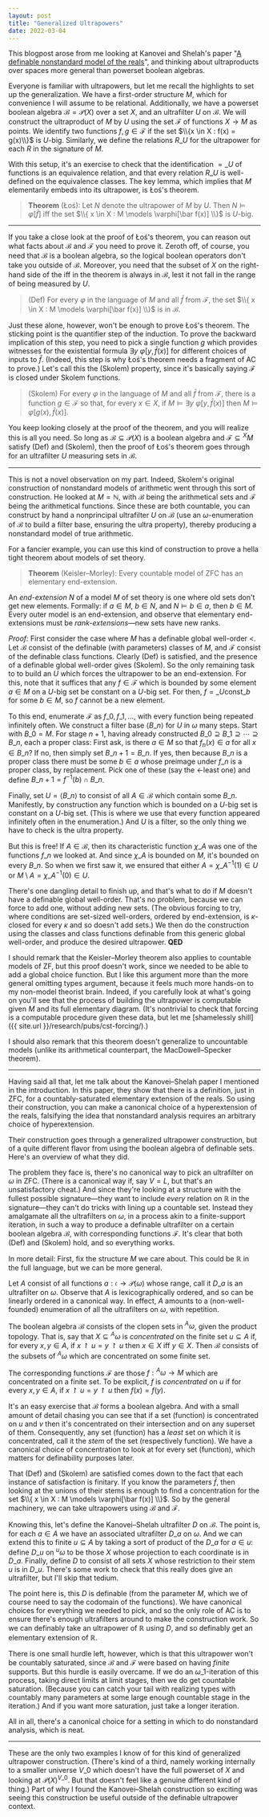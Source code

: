 ```yaml
---
layout: post
title: "Generalized Ultrapowers"
date: 2022-03-04	
---
```


This blogpost arose from me looking at Kanovei and Shelah's paper "[A definable nonstandard model of the reals](https://arxiv.org/abs/math/0311165)", and thinking about ultraproducts over spaces more general than powerset boolean algebras.

Everyone is familiar with ultrapowers, but<!--more--> let me recall the highlights to set up the generalization. We have a first-order structure $M$, which for convenience I will assume to be relational. Additionally, we have a powerset boolean algebra $\mathcal B = \mathcal P(X)$ over a set $X$, and an ultrafilter $U$ on $\mathcal B$. We will construct the ultraproduct of $M$ by $U$ using the set $\mathcal F$ of functions $X \to M$ as points. We identify two functions $f,g \in \mathcal F$ if the set $\\{x \in X : f(x) = g(x)\\}$ is $U$-big. Similarly, we define the relations $R\_U$ for the ultrapower for each $R$ in the signature of $M$.

With this setup, it's an exercise to check that the identification $=\_U$ of functions is an equivalence relation, and that every relation $R\_U$ is well-defined on the equivalence classes. The key lemma, which implies that $M$ elementarily embeds into its ultrapower, is Łoś's theorem.

> **Theorem** (Łoś): Let $N$ denote the ultrapower of $M$ by $U$. Then $N \models \varphi[\bar f]$ iff the set $\\{ x \in X : M \models \varphi[\bar f(x)] \\}$ is $U$-big.

----

If you take a close look at the proof of Łoś's theorem, you can reason out what facts about $\mathcal B$ and $\mathcal F$ you need to prove it. Zeroth off, of course, you need that $\mathcal B$ is a boolean algebra, so the logical boolean operators don't take you outside of $\mathcal B$. Moreover, you need that the subset of $X$ on the right-hand side of the iff in the theorem is always in $\mathcal B$, lest it not fall in the range of being measured by $U$. 

> (Def) For every $\varphi$ in the language of $M$ and all $\bar f$ from $\mathcal F$, the set $\\{ x \in X : M \models \varphi[\bar f(x)] \\}$ is in $\mathcal B$.

Just these alone, however, won't be enough to prove Łoś's theorem. The sticking point is the quantifier step of the induction. To prove the backward implication of this step, you need to pick a single function $g$ which provides witnesses for the existential formula $\exists y\ \varphi[y,\bar f(x)]$ for different choices of inputs to $\bar f$. (Indeed, this step is why Łoś's theorem needs a fragment of AC to prove.) Let's call this the (Skolem) property, since it's basically saying $\mathcal F$ is closed under Skolem functions.

> (Skolem) For every $\varphi$ in the language of $M$ and all $\bar f$ from $\mathcal F$, there is a function $g \in \mathcal F$ so that, for every $x \in X$, if $M \models \exists y\ \varphi[y,\bar f(x)]$ then $M \models \varphi[g(x), \bar f(x)]$.

You keep looking closely at the proof of the theorem, and you will realize this is all you need. So long as $\mathcal B \subseteq \mathcal P(X)$ is a boolean algebra and $\mathcal F \subseteq {}^X M$ satisfy (Def) and (Skolem), then the proof of Łoś's theorem goes through for an ultrafilter $U$ measuring sets in $\mathcal B$.

----

This is not a novel observation on my part. Indeed, Skolem's original construction of nonstandard models of arithmetic went through this sort of construction. He looked at $M = \mathbb N$, with $\mathcal B$ being the arithmetical sets and $\mathcal F$ being the arithmetical functions. Since these are both countable, you can construct by hand a nonprincipal ultrafilter $U$ on $\mathcal B$ (use an $\omega$-enumeration of $\mathcal B$ to build a filter base, ensuring the ultra property), thereby producing a nonstandard model of true arithmetic.

For a fancier example, you can use this kind of construction to prove a hella tight theorem about models of set theory.

> **Theorem** (Keisler–Morley): Every countable model of ZFC has an elementary end-extension.

An *end-extension* $N$ of a model $M$ of set theory is one where old sets don't get new elements. Formally: if $a \in M$, $b \in N$, and $N \models b \in a$, then $b \in M$. Every outer model is an end-extension, and observe that elementary end-extensions must be *rank-extensions*—new sets have new ranks.

*Proof:* First consider the case where $M$ has a definable global well-order $<$. Let $\mathcal B$ consist of the definable (with parameters) classes of $M$, and $\mathcal F$ consist of the definable class functions. Clearly (Def) is satisfied, and the presence of a definable global well-order gives (Skolem). So the only remaining task to to build an $U$ which forces the ultrapower to be an end-extension. For this, note that it suffices that any $f \in \mathcal F$ which is bounded by some element $a \in M$ on a $U$-big set be constant on a $U$-big set. For then, $f =\_U \mathrm{const}\_b$ for some $b \in M$, so $f$ cannot be a new element.

To this end, enumerate $\mathcal F$ as $f\_0, f\_1, \ldots$, with every function being repeated infinitely often. We construct a filter base $\langle B\_n \rangle$ for $U$ in $\omega$ many steps. Start with $B\_0 = M$. For stage $n+1$, having already constructed $B\_0 \supseteq B\_1 \supseteq \cdots \supseteq B\_n$, each a proper class: First ask, is there $a \in M$ so that $f_n(x) \in a$ for all $x \in B\_n$? If no, then simply set $B\_{n+1} = B\_n$. If yes, then because $B\_n$ is a proper class there must be some $b \in a$ whose preimage under $f\_n$ is a proper class, by replacement. Pick one of these (say the $<$-least one) and define $B\_{n+1} = f^{-1}(b) \cap B\_n$.

Finally, set $U = \langle B\_n \rangle$ to consist of all $A \in \mathcal B$ which contain some $B\_n$. Manifestly, by construction any function which is bounded on a $U$-big set is constant on a $U$-big set. (This is where we use that every function appeared infinitely often in the enumeration.) And $U$ is a filter, so the only thing we have to check is the ultra property.

But this is free! If $A \in \mathcal B$, then its characteristic function $\chi\_A$ was one of the functions $f\_n$ we looked at. And since $\chi\_A$ is bounded on $M$, it's bounded on every $B\_n$. So when we first saw it, we ensured that either $A = \chi\_A^{-1}(1) \in U$ or $M \setminus A = \chi\_A^{-1}(0) \in U$. 

There's one dangling detail to finish up, and that's what to do if $M$ doesn't have a definable global well-order. That's no problem, because we can force to add one, without adding new sets. (The obvious forcing to try, where conditions are set-sized well-orders, ordered by end-extension, is $\kappa$-closed for every $\kappa$ and so doesn't add sets.) We then do the construction using the classes and class functions definable from this generic global well-order, and produce the desired ultrapower.
**QED**

I should remark that the Keisler–Morley theorem also applies to countable models of ZF, but this proof doesn't work, since we needed to be able to add a global choice function. But I like this argument more than the more general omitting types argument, because it feels much more hands-on to my non-model theorist brain. Indeed, if you carefully look at what's going on you'll see that the process of building the ultrapower is computable given $M$ and its full elementary diagram. (It's nontrivial to check that forcing is a computable procedure given these data, but let me [shamelessly shill]({{ site.url }}/research/pubs/cst-forcing/).)

I should also remark that this theorem doesn't generalize to uncountable models (unlike its arithmetical counterpart, the MacDowell–Specker theorem). 

----

Having said all that, let me talk about the Kanovei–Shelah paper I mentioned in the introduction. In this paper, they show that there is a definition, just in ZFC, for a countably-saturated elementary extension of the reals. So using their construction, you can make a canonical choice of a hyperextension of the reals, falsifying the idea that nonstandard analysis requires an arbitrary choice of hyperextension.

Their construction goes through a generalized ultrapower construction, but of a quite different flavor from using the boolean algebra of definable sets. Here's an overview of what they did. 

The problem they face is, there's no canonical way to pick an ultrafilter on $\omega$ in ZFC. (There is a canonical way if, say $V = L$, but that's an unsatisfactory cheat.) And since they're looking at a structure with the fullest possible signature—they want to include *every* relation on $\mathbb R$ in the signature—they can't do tricks with lining up a countable set. Instead they amalgamate all the ultrafilters on $\omega$, in a process akin to a finite-support iteration, in such a way to produce a definable ultrafilter on a certain boolean algebra $\mathcal B$, with corresponding functions $\mathcal F$. It's clear that both (Def) and (Skolem) hold, and so everything works.

In more detail: First, fix the structure $M$ we care about. This could be $\mathbb R$ in the full language, but we can be more general.

Let $A$ consist of all functions $a : \mathfrak c \to \mathcal P(\omega)$ whose range, call it $D\_a$ is an ultrafilter on $\omega$. Observe that $A$ is lexicographically ordered, and so can be linearly ordered in a canonical way. In effect, $A$ amounts to a (non-well-founded) enumeration of all the ultrafilters on $\omega$, with repetition.

The boolean algebra $\mathcal B$ consists of the clopen sets in ${}^A\omega$, given the product topology. That is, say that $X \subseteq {}^A\omega$ is *concentrated* on the finite set $u \subseteq A$ if, for every $x,y \in A$, if $x \upharpoonright u = y \upharpoonright u$ then $x \in X$ iff $y \in X$. Then $\mathcal B$ consists of the subsets of ${}^A\omega$ which are concentrated on some finite set.

The corresponding functions $\mathcal F$ are those $f : {}^A\omega \to M$ which are concentrated on a finite set. To be explicit, $f$ is *concentrated* on $u$ if for every $x,y \in A$, if $x \upharpoonright u = y \upharpoonright u$ then $f(x) = f(y)$. 

It's an easy exercise that $\mathcal B$ forms a boolean algebra. And with a small amount of detail chasing you can see that if a set (function) is concentrated on $u$ and $v$ then it's concentrated on their intersection and on any superset of them.
Consequently, any set (function) has a *least* set on which it is concentrated, call it the *stem* of the set (respectively function). We have a canonical choice of concentration to look at for every set (function), which matters for definability purposes later.

That (Def) and (Skolem) are satisfied comes down to the fact that each instance of satisfaction is finitary. If you know the parameters $\bar f$, then looking at the unions of their stems is enough to find a concentration for the set $\\{ x \in X : M \models \varphi[\bar f(x)] \\}$. So by the general machinery, we can take ultrapowers using $\mathcal B$ and $\mathcal F$.

Knowing this, let's define the Kanovei–Shelah ultrafilter $D$ on $\mathcal B$. The point is, for each $a \in A$ we have an associated ultrafilter $D\_a$ on $\omega$. And we can extend this to finite $u \subseteq A$ by taking a sort of product of the $D\_a$ for $a \in u$: define $D\_u$ on ${}^u\omega$ to be those $X$ whose projection to each coordinate is in $D\_a$. Finally, define $D$ to consist of all sets $X$ whose restriction to their stem $u$ is in $D\_u$. There's some work to check that this really does give an ultrafilter, but I'll skip that tedium.

The point here is, this $D$ is definable (from the parameter $M$, which we of course need to say the codomain of the functions). We have canonical choices for everything we needed to pick, and so the only role of AC is to ensure there's enough ultrafilters around to make the construction work. So we can definably take an ultrapower of $\mathbb R$ using $D$, and so definably get an elementary extension of $\mathbb R$.

There is one small hurdle left, however, which is that this ultrapower won't be countably saturated, since $\mathcal B$ and $\mathcal F$ were based on having *finite* supports. But this hurdle is easily overcame. If we do an $\omega\_1$-iteration of this process, taking direct limits at limit stages, then we do get countable saturation. (Because you can catch your tail with realizing types with countably many parameters at some large enough countable stage in the iteration.) And if you want more saturation, just take a longer iteration.

All in all, there's a canonical choice for a setting in which to do nonstandard analysis, which is neat.

----

These are the only two examples I know of for this kind of generalized ultrapower construction. (There's kind of a third, namely working internally to a smaller universe $V\_0$ which doesn't have the full powerset of $X$ and looking at $\mathcal P(X)^{V\_0}$. But that doesn't feel like a genuine different kind of thing.) Part of why I found the Kanovei–Shelah construction so exciting was seeing this construction be useful outside of the definable ultrapower context.



